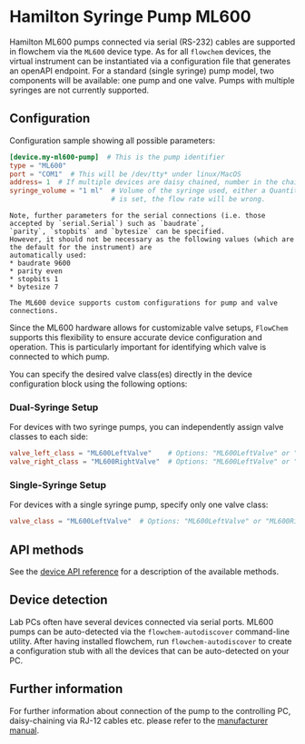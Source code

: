 # Hamilton Syringe Pump ML600

Hamilton ML600 pumps connected via serial (RS-232) cables are supported in flowchem via the `ML600` device type.
As for all `flowchem` devices, the virtual instrument can be instantiated via a configuration file that generates an
openAPI endpoint.
For a standard (single syringe) pump model, two components will be available: one pump and one valve.
Pumps with multiple syringes are not currently supported.


## Configuration
Configuration sample showing all possible parameters:

```toml
[device.my-ml600-pump]  # This is the pump identifier
type = "ML600"
port = "COM1"  # This will be /dev/tty* under linux/MacOS
address= 1  # If multiple devices are daisy chained, number in the chain 1=first...
syringe_volume = "1 ml"  # Volume of the syringe used, either a Quantity or number in ml. If the wrong syringe volume 
                         # is set, the flow rate will be wrong.
```

```{note} Serial connection parameters
Note, further parameters for the serial connections (i.e. those accepted by `serial.Serial`) such as `baudrate`,
`parity`, `stopbits` and `bytesize` can be specified.
However, it should not be necessary as the following values (which are the default for the instrument) are
automatically used:
* baudrate 9600
* parity even
* stopbits 1
* bytesize 7
```

```{note} Support for Custom ML600 Configurations
The ML600 device supports custom configurations for pump and valve connections. 
```
Since the ML600 hardware allows for customizable valve setups, `FlowChem` supports this flexibility to ensure accurate 
device configuration and operation. This is particularly important for identifying which valve is connected to which 
pump.

You can specify the desired valve class(es) directly in the device configuration block using the following options:

### Dual-Syringe Setup

For devices with two syringe pumps, you can independently assign valve classes to each side:
```toml
valve_left_class = "ML600LeftValve"    # Options: "ML600LeftValve" or "ML600RightValve"
valve_right_class = "ML600RightValve"  # Options: "ML600LeftValve" or "ML600RightValve"
```

### Single-Syringe Setup

For devices with a single syringe pump, specify only one valve class:
```toml
valve_class = "ML600LeftValve"  # Options: "ML600LeftValve" or "ML600RightValve"
```

## API methods
See the [device API reference](../../api/ml600/api.md) for a description of the available methods.

## Device detection
Lab PCs often have several devices connected via serial ports.
ML600 pumps can be auto-detected via the `flowchem-autodiscover` command-line utility.
After having installed flowchem, run `flowchem-autodiscover` to create a configuration stub with all the devices that
can be auto-detected on your PC.

## Further information
For further information about connection of the pump to the controlling PC, daisy-chaining via RJ-12 cables etc.
please refer to the [manufacturer manual](ml600.pdf).
